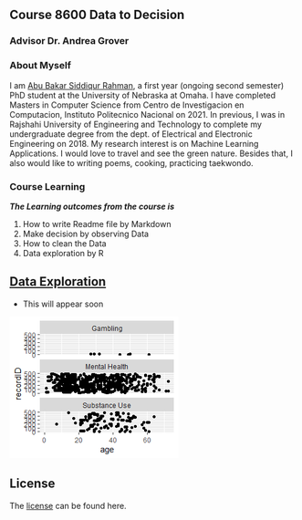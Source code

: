 ## Course 8600 Data to Decision
### Advisor Dr. Andrea Grover

### About Myself  

I am [Abu  Bakar Siddiqur Rahman](https://www.linkedin.com/in/abu-bakar-siddiqur-rahman-rocky-8a6787119/), a first year (ongoing second semester) PhD student at the University of Nebraska at Omaha. I have completed Masters in Computer Science from Centro de Investigacion en Computacion, Instituto Politecnico Nacional on 2021. In previous, I was in Rajshahi University of Engineering and Technology to complete my undergraduate degree from the dept. of Electrical and Electronic Engineering on 2018. My research interest is on Machine Learning Applications. I would love to travel and see the green nature. Besides that, I also would like to writing poems, cooking, practicing taekwondo.


### Course Learning        

**_The Learning outcomes from the course is_**

1. How to write Readme file by Markdown
2. Make decision by observing Data
3. How to clean the Data      
4. Data exploration by R


## [Data Exploration](https://github.com/121107/Data/blob/master/Data%20Exploration)
   * This will appear soon


   ![Scatter plot](https://github.com/121107/Data/blob/master/Image/R2.png)




## License
The [license](https://github.com/121107/Data/blob/master/License) can be found here.
